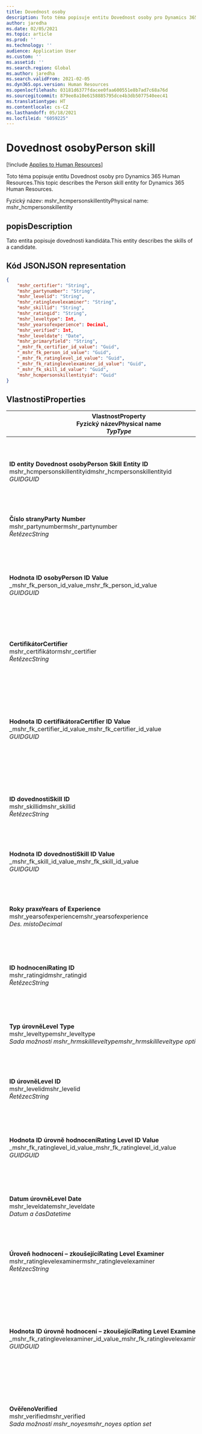 ```yaml
---
title: Dovednost osoby
description: Toto téma popisuje entitu Dovednost osoby pro Dynamics 365 Human Resources.
author: jaredha
ms.date: 02/05/2021
ms.topic: article
ms.prod: ''
ms.technology: ''
audience: Application User
ms.custom: ''
ms.assetid: ''
ms.search.region: Global
ms.author: jaredha
ms.search.validFrom: 2021-02-05
ms.dyn365.ops.version: Human Resources
ms.openlocfilehash: 03181d6377fdacee0faa600551e8b7ad7c68a76d
ms.sourcegitcommit: 879ee8a10e6158885795dce4b3db5077540eec41
ms.translationtype: HT
ms.contentlocale: cs-CZ
ms.lasthandoff: 05/18/2021
ms.locfileid: "6059225"
---
```

# <a name="person-skill"></a><span data-ttu-id="cf18d-103">Dovednost osoby</span><span class="sxs-lookup"><span data-stu-id="cf18d-103">Person skill</span></span>

[!include [Applies to Human Resources](../includes/applies-to-hr.md)]

<span data-ttu-id="cf18d-104">Toto téma popisuje entitu Dovednost osoby pro Dynamics 365 Human Resources.</span><span class="sxs-lookup"><span data-stu-id="cf18d-104">This topic describes the Person skill entity for Dynamics 365 Human Resources.</span></span>

<span data-ttu-id="cf18d-105">Fyzický název: mshr_hcmpersonskillentity</span><span class="sxs-lookup"><span data-stu-id="cf18d-105">Physical name: mshr_hcmpersonskillentity</span></span>

## <a name="description"></a><span data-ttu-id="cf18d-106">popis</span><span class="sxs-lookup"><span data-stu-id="cf18d-106">Description</span></span>

<span data-ttu-id="cf18d-107">Tato entita popisuje dovednosti kandidáta.</span><span class="sxs-lookup"><span data-stu-id="cf18d-107">This entity describes the skills of a candidate.</span></span>

## <a name="json-representation"></a><span data-ttu-id="cf18d-108">Kód JSON</span><span class="sxs-lookup"><span data-stu-id="cf18d-108">JSON representation</span></span>

```json
{
    "mshr_certifier": "String",
    "mshr_partynumber": "String",
    "mshr_levelid": "String",
    "mshr_ratinglevelexaminer": "String",
    "mshr_skillid": "String",
    "mshr_ratingid": "String",
    "mshr_leveltype": Int,
    "mshr_yearsofexperience": Decimal,
    "mshr_verified": Int,
    "mshr_leveldate": "Date",
    "mshr_primaryfield": "String",
    "_mshr_fk_certifier_id_value": "Guid",
    "_mshr_fk_person_id_value": "Guid",
    "_mshr_fk_ratinglevel_id_value": "Guid",
    "_mshr_fk_ratinglevelexaminer_id_value": "Guid",
    "_mshr_fk_skill_id_value": "Guid",
    "mshr_hcmpersonskillentityid": "Guid"
}
```

## <a name="properties"></a><span data-ttu-id="cf18d-109">Vlastnosti</span><span class="sxs-lookup"><span data-stu-id="cf18d-109">Properties</span></span>

| <span data-ttu-id="cf18d-110">Vlastnost</span><span class="sxs-lookup"><span data-stu-id="cf18d-110">Property</span></span><br><span data-ttu-id="cf18d-111">**Fyzický název**</span><span class="sxs-lookup"><span data-stu-id="cf18d-111">**Physical name**</span></span><br><span data-ttu-id="cf18d-112">**_Typ_**</span><span class="sxs-lookup"><span data-stu-id="cf18d-112">**_Type_**</span></span> | <span data-ttu-id="cf18d-113">Použít</span><span class="sxs-lookup"><span data-stu-id="cf18d-113">Use</span></span> | <span data-ttu-id="cf18d-114">popis</span><span class="sxs-lookup"><span data-stu-id="cf18d-114">Description</span></span> |
| --- | --- | --- |
| <span data-ttu-id="cf18d-115">**ID entity Dovednost osoby**</span><span class="sxs-lookup"><span data-stu-id="cf18d-115">**Person Skill Entity ID**</span></span><br><span data-ttu-id="cf18d-116">mshr_hcmpersonskillentityid</span><span class="sxs-lookup"><span data-stu-id="cf18d-116">mshr_hcmpersonskillentityid</span></span><br><span data-ttu-id="cf18d-117">*GUID*</span><span class="sxs-lookup"><span data-stu-id="cf18d-117">*GUID*</span></span> | <span data-ttu-id="cf18d-118">Jen pro čtení</span><span class="sxs-lookup"><span data-stu-id="cf18d-118">Read-only</span></span><br><span data-ttu-id="cf18d-119">Povinná</span><span class="sxs-lookup"><span data-stu-id="cf18d-119">Required</span></span> | <span data-ttu-id="cf18d-120">Systémem generovaný jedinečný identifikátor pro záznam entity.</span><span class="sxs-lookup"><span data-stu-id="cf18d-120">System-generated unique identifier for the entity record.</span></span> |
| <span data-ttu-id="cf18d-121">**Číslo strany**</span><span class="sxs-lookup"><span data-stu-id="cf18d-121">**Party Number**</span></span><br><span data-ttu-id="cf18d-122">mshr_partynumber</span><span class="sxs-lookup"><span data-stu-id="cf18d-122">mshr_partynumber</span></span><br><span data-ttu-id="cf18d-123">*Řetězec*</span><span class="sxs-lookup"><span data-stu-id="cf18d-123">*String*</span></span> | <span data-ttu-id="cf18d-124">Čtení/zápis</span><span class="sxs-lookup"><span data-stu-id="cf18d-124">Read/write</span></span><br><span data-ttu-id="cf18d-125">Povinná</span><span class="sxs-lookup"><span data-stu-id="cf18d-125">Required</span></span> |   <span data-ttu-id="cf18d-126">ID záznamu přidružené strany (osoby).</span><span class="sxs-lookup"><span data-stu-id="cf18d-126">The ID of the associated party (person) record.</span></span> |
| <span data-ttu-id="cf18d-127">**Hodnota ID osoby**</span><span class="sxs-lookup"><span data-stu-id="cf18d-127">**Person ID Value**</span></span><br><span data-ttu-id="cf18d-128">_mshr_fk_person_id_value</span><span class="sxs-lookup"><span data-stu-id="cf18d-128">_mshr_fk_person_id_value</span></span><br><span data-ttu-id="cf18d-129">*GUID*</span><span class="sxs-lookup"><span data-stu-id="cf18d-129">*GUID*</span></span> | <span data-ttu-id="cf18d-130">Jen pro čtení</span><span class="sxs-lookup"><span data-stu-id="cf18d-130">Read-only</span></span><br><span data-ttu-id="cf18d-131">Povinná</span><span class="sxs-lookup"><span data-stu-id="cf18d-131">Required</span></span><br><span data-ttu-id="cf18d-132">Cizí klíč: mshr_dirpersonentityid entity mshr_dirpersonentity</span><span class="sxs-lookup"><span data-stu-id="cf18d-132">Foreign key: mshr_dirpersonentityid of mshr_dirpersonentity</span></span> | <span data-ttu-id="cf18d-133">Systémem generovaný jedinečný identifikátor záznamu entity strany (osoby).</span><span class="sxs-lookup"><span data-stu-id="cf18d-133">The system-generated identifier of the party (person) entity record.</span></span> |
| <span data-ttu-id="cf18d-134">**Certifikátor**</span><span class="sxs-lookup"><span data-stu-id="cf18d-134">**Certifier**</span></span><br><span data-ttu-id="cf18d-135">mshr_certifikátor</span><span class="sxs-lookup"><span data-stu-id="cf18d-135">mshr_certifier</span></span><br><span data-ttu-id="cf18d-136">*Řetězec*</span><span class="sxs-lookup"><span data-stu-id="cf18d-136">*String*</span></span> | <span data-ttu-id="cf18d-137">Čtení/zápis</span><span class="sxs-lookup"><span data-stu-id="cf18d-137">Read/write</span></span><br><span data-ttu-id="cf18d-138">Volitelné</span><span class="sxs-lookup"><span data-stu-id="cf18d-138">Optional</span></span> | <span data-ttu-id="cf18d-139">Osobní číslo pracovníka, který tuto dovednost certifikoval.</span><span class="sxs-lookup"><span data-stu-id="cf18d-139">The personnel number of the worker who certified this skill.</span></span> |
| <span data-ttu-id="cf18d-140">**Hodnota ID certifikátora**</span><span class="sxs-lookup"><span data-stu-id="cf18d-140">**Certifier ID Value**</span></span><br><span data-ttu-id="cf18d-141">_mshr_fk_certifier_id_value</span><span class="sxs-lookup"><span data-stu-id="cf18d-141">_mshr_fk_certifier_id_value</span></span><br><span data-ttu-id="cf18d-142">*GUID*</span><span class="sxs-lookup"><span data-stu-id="cf18d-142">*GUID*</span></span> | <span data-ttu-id="cf18d-143">Jen pro čtení</span><span class="sxs-lookup"><span data-stu-id="cf18d-143">Read-only</span></span><br><span data-ttu-id="cf18d-144">Volitelné</span><span class="sxs-lookup"><span data-stu-id="cf18d-144">Optional</span></span><br><span data-ttu-id="cf18d-145">Cizí klíč: mshr_hcmworkerentityid entity mshr_hcmworkerentity</span><span class="sxs-lookup"><span data-stu-id="cf18d-145">Foreign key: mshr_hcmworkerentityid of mshr_hcmworkerentity</span></span> | <span data-ttu-id="cf18d-146">Systémem generovaný jedinečný identifikátor záznamu pracovníka, který certifikoval dovednost.</span><span class="sxs-lookup"><span data-stu-id="cf18d-146">System-generated unique identifier of the worker record for the worker who certified the skill.</span></span> |
| <span data-ttu-id="cf18d-147">**ID dovednosti**</span><span class="sxs-lookup"><span data-stu-id="cf18d-147">**Skill ID**</span></span><br><span data-ttu-id="cf18d-148">mshr_skillid</span><span class="sxs-lookup"><span data-stu-id="cf18d-148">mshr_skillid</span></span><br><span data-ttu-id="cf18d-149">*Řetězec*</span><span class="sxs-lookup"><span data-stu-id="cf18d-149">*String*</span></span> | <span data-ttu-id="cf18d-150">Čtení/zápis</span><span class="sxs-lookup"><span data-stu-id="cf18d-150">Read/write</span></span><br><span data-ttu-id="cf18d-151">Povinná</span><span class="sxs-lookup"><span data-stu-id="cf18d-151">Required</span></span> | <span data-ttu-id="cf18d-152">Identifikátor dovednosti definované v Human Resources.</span><span class="sxs-lookup"><span data-stu-id="cf18d-152">The identifier of the skill defined in Human Resources.</span></span> |
| <span data-ttu-id="cf18d-153">**Hodnota ID dovednosti**</span><span class="sxs-lookup"><span data-stu-id="cf18d-153">**Skill ID Value**</span></span><br><span data-ttu-id="cf18d-154">_mshr_fk_skill_id_value</span><span class="sxs-lookup"><span data-stu-id="cf18d-154">_mshr_fk_skill_id_value</span></span><br><span data-ttu-id="cf18d-155">*GUID*</span><span class="sxs-lookup"><span data-stu-id="cf18d-155">*GUID*</span></span> | <span data-ttu-id="cf18d-156">Jen pro čtení</span><span class="sxs-lookup"><span data-stu-id="cf18d-156">Read-only</span></span><br><span data-ttu-id="cf18d-157">Povinná</span><span class="sxs-lookup"><span data-stu-id="cf18d-157">Required</span></span><br><span data-ttu-id="cf18d-158">Cizí klíč: mshr_hcmskillentityid entity mshr_hcmskillentity</span><span class="sxs-lookup"><span data-stu-id="cf18d-158">Foreign key: mshr_hcmskillentityid of mshr_hcmskillentity</span></span> | <span data-ttu-id="cf18d-159">Systémem generovaný identifikátor vybrané dovednosti.</span><span class="sxs-lookup"><span data-stu-id="cf18d-159">The system-generated identifier of the selected skill.</span></span> |
| <span data-ttu-id="cf18d-160">**Roky praxe**</span><span class="sxs-lookup"><span data-stu-id="cf18d-160">**Years of Experience**</span></span><br><span data-ttu-id="cf18d-161">mshr_yearsofexperience</span><span class="sxs-lookup"><span data-stu-id="cf18d-161">mshr_yearsofexperience</span></span><br><span data-ttu-id="cf18d-162">*Des. místo*</span><span class="sxs-lookup"><span data-stu-id="cf18d-162">*Decimal*</span></span> | <span data-ttu-id="cf18d-163">Čtení/zápis</span><span class="sxs-lookup"><span data-stu-id="cf18d-163">Read/write</span></span><br><span data-ttu-id="cf18d-164">Volitelné</span><span class="sxs-lookup"><span data-stu-id="cf18d-164">Optional</span></span> | <span data-ttu-id="cf18d-165">Roky zkušeností, které má kandidát s touto dovedností.</span><span class="sxs-lookup"><span data-stu-id="cf18d-165">The years of experience the candidate has in this skill.</span></span> |
| <span data-ttu-id="cf18d-166">**ID hodnocení**</span><span class="sxs-lookup"><span data-stu-id="cf18d-166">**Rating ID**</span></span><br><span data-ttu-id="cf18d-167">mshr_ratingid</span><span class="sxs-lookup"><span data-stu-id="cf18d-167">mshr_ratingid</span></span><br><span data-ttu-id="cf18d-168">*Řetězec*</span><span class="sxs-lookup"><span data-stu-id="cf18d-168">*String*</span></span> | <span data-ttu-id="cf18d-169">Čtení/zápis</span><span class="sxs-lookup"><span data-stu-id="cf18d-169">Read/write</span></span><br><span data-ttu-id="cf18d-170">Povinná</span><span class="sxs-lookup"><span data-stu-id="cf18d-170">Required</span></span> | <span data-ttu-id="cf18d-171">Typ stupnice hodnocení.</span><span class="sxs-lookup"><span data-stu-id="cf18d-171">The rating scale type.</span></span> <span data-ttu-id="cf18d-172">Pro tuto entitu je hodnota **Dovednosti**.</span><span class="sxs-lookup"><span data-stu-id="cf18d-172">For this entity, the value is **Skills**.</span></span> |
| <span data-ttu-id="cf18d-173">**Typ úrovně**</span><span class="sxs-lookup"><span data-stu-id="cf18d-173">**Level Type**</span></span><br><span data-ttu-id="cf18d-174">mshr_leveltype</span><span class="sxs-lookup"><span data-stu-id="cf18d-174">mshr_leveltype</span></span><br><span data-ttu-id="cf18d-175">*Sada možností mshr_hrmskillleveltype*</span><span class="sxs-lookup"><span data-stu-id="cf18d-175">*mshr_hrmskillleveltype option set*</span></span> | <span data-ttu-id="cf18d-176">Čtení/zápis</span><span class="sxs-lookup"><span data-stu-id="cf18d-176">Read/write</span></span><br><span data-ttu-id="cf18d-177">Povinná</span><span class="sxs-lookup"><span data-stu-id="cf18d-177">Required</span></span> | <span data-ttu-id="cf18d-178">Kategorizace typů pro úroveň přiřazenou dané dovednosti.</span><span class="sxs-lookup"><span data-stu-id="cf18d-178">A type categorization for the level assigned to the skill.</span></span> |
| <span data-ttu-id="cf18d-179">**ID úrovně**</span><span class="sxs-lookup"><span data-stu-id="cf18d-179">**Level ID**</span></span><br><span data-ttu-id="cf18d-180">mshr_levelid</span><span class="sxs-lookup"><span data-stu-id="cf18d-180">mshr_levelid</span></span><br><span data-ttu-id="cf18d-181">*Řetězec*</span><span class="sxs-lookup"><span data-stu-id="cf18d-181">*String*</span></span> | <span data-ttu-id="cf18d-182">Čtení/zápis</span><span class="sxs-lookup"><span data-stu-id="cf18d-182">Read/write</span></span><br><span data-ttu-id="cf18d-183">Povinná</span><span class="sxs-lookup"><span data-stu-id="cf18d-183">Required</span></span> | <span data-ttu-id="cf18d-184">ID úrovně hodnocení, kterou má kandidát pro tuto dovednost.</span><span class="sxs-lookup"><span data-stu-id="cf18d-184">The ID of the Rating Level the candidate has for this skill.</span></span> |
| <span data-ttu-id="cf18d-185">**Hodnota ID úrovně hodnocení**</span><span class="sxs-lookup"><span data-stu-id="cf18d-185">**Rating Level ID Value**</span></span><br><span data-ttu-id="cf18d-186">_mshr_fk_ratinglevel_id_value</span><span class="sxs-lookup"><span data-stu-id="cf18d-186">_mshr_fk_ratinglevel_id_value</span></span><br><span data-ttu-id="cf18d-187">*GUID*</span><span class="sxs-lookup"><span data-stu-id="cf18d-187">*GUID*</span></span> | <span data-ttu-id="cf18d-188">Jen pro čtení</span><span class="sxs-lookup"><span data-stu-id="cf18d-188">Read-only</span></span><br><span data-ttu-id="cf18d-189">Povinná</span><span class="sxs-lookup"><span data-stu-id="cf18d-189">Required</span></span><br><span data-ttu-id="cf18d-190">Cizí klíč: mshr_hcmratinglevelentityid entity mshr_hcmratinglevelentity</span><span class="sxs-lookup"><span data-stu-id="cf18d-190">Foreign key: mshr_hcmratinglevelentityid of mshr_hcmratinglevelentity</span></span> | <span data-ttu-id="cf18d-191">Systémem generovaný identifikátor úrovně hodnocení.</span><span class="sxs-lookup"><span data-stu-id="cf18d-191">The system-generated identifier of the rating level.</span></span> |
| <span data-ttu-id="cf18d-192">**Datum úrovně**</span><span class="sxs-lookup"><span data-stu-id="cf18d-192">**Level Date**</span></span><br><span data-ttu-id="cf18d-193">mshr_leveldate</span><span class="sxs-lookup"><span data-stu-id="cf18d-193">mshr_leveldate</span></span><br><span data-ttu-id="cf18d-194">*Datum a čas*</span><span class="sxs-lookup"><span data-stu-id="cf18d-194">*Datetime*</span></span> | <span data-ttu-id="cf18d-195">Čtení/zápis</span><span class="sxs-lookup"><span data-stu-id="cf18d-195">Read/write</span></span><br><span data-ttu-id="cf18d-196">Povinná</span><span class="sxs-lookup"><span data-stu-id="cf18d-196">Required</span></span> | <span data-ttu-id="cf18d-197">Datum, kdy byl kandidát ohodnocen v této dovednosti.</span><span class="sxs-lookup"><span data-stu-id="cf18d-197">The date at which the candidate was rated in the skill.</span></span> |
| <span data-ttu-id="cf18d-198">**Úroveň hodnocení – zkoušející**</span><span class="sxs-lookup"><span data-stu-id="cf18d-198">**Rating Level Examiner**</span></span><br><span data-ttu-id="cf18d-199">mshr_ratinglevelexaminer</span><span class="sxs-lookup"><span data-stu-id="cf18d-199">mshr_ratinglevelexaminer</span></span><br><span data-ttu-id="cf18d-200">*Řetězec*</span><span class="sxs-lookup"><span data-stu-id="cf18d-200">*String*</span></span> | <span data-ttu-id="cf18d-201">Čtení/zápis</span><span class="sxs-lookup"><span data-stu-id="cf18d-201">Read/write</span></span><br><span data-ttu-id="cf18d-202">Volitelné</span><span class="sxs-lookup"><span data-stu-id="cf18d-202">Optional</span></span> | <span data-ttu-id="cf18d-203">Osobní číslo pracovníka, který ohodnotil kandidáta.</span><span class="sxs-lookup"><span data-stu-id="cf18d-203">The personnel number of the worker who rated the candidate.</span></span> |
| <span data-ttu-id="cf18d-204">**Hodnota ID úrovně hodnocení – zkoušející**</span><span class="sxs-lookup"><span data-stu-id="cf18d-204">**Rating Level Examiner ID Value**</span></span><br><span data-ttu-id="cf18d-205">_mshr_fk_ratinglevelexaminer_id_value</span><span class="sxs-lookup"><span data-stu-id="cf18d-205">_mshr_fk_ratinglevelexaminer_id_value</span></span><br><span data-ttu-id="cf18d-206">*GUID*</span><span class="sxs-lookup"><span data-stu-id="cf18d-206">*GUID*</span></span> | <span data-ttu-id="cf18d-207">Jen pro čtení</span><span class="sxs-lookup"><span data-stu-id="cf18d-207">Read-only</span></span><br><span data-ttu-id="cf18d-208">Volitelné</span><span class="sxs-lookup"><span data-stu-id="cf18d-208">Optional</span></span><br><span data-ttu-id="cf18d-209">Cizí klíč: mshr_hcmworkerentityid entity mshr_hcmworkerentity</span><span class="sxs-lookup"><span data-stu-id="cf18d-209">Foreign key: mshr_hcmworkerentityid of mshr_hcmworkerentity</span></span> | <span data-ttu-id="cf18d-210">Systémem generovaný identifikátor pracovníka, který zkoušel úroveň dovednosti kandidáta.</span><span class="sxs-lookup"><span data-stu-id="cf18d-210">The system-generated identifier of the worker who examined the candidate’s skill level.</span></span> |
| <span data-ttu-id="cf18d-211">**Ověřeno**</span><span class="sxs-lookup"><span data-stu-id="cf18d-211">**Verified**</span></span><br><span data-ttu-id="cf18d-212">mshr_verified</span><span class="sxs-lookup"><span data-stu-id="cf18d-212">mshr_verified</span></span><br><span data-ttu-id="cf18d-213">*Sada možností mshr_noyes*</span><span class="sxs-lookup"><span data-stu-id="cf18d-213">*mshr_noyes option set*</span></span> | <span data-ttu-id="cf18d-214">Čtení/zápis</span><span class="sxs-lookup"><span data-stu-id="cf18d-214">Read/write</span></span><br><span data-ttu-id="cf18d-215">Povinná</span><span class="sxs-lookup"><span data-stu-id="cf18d-215">Required</span></span> | <span data-ttu-id="cf18d-216">Označuje, zda byla ověřena úroveň posouzené dovednosti.</span><span class="sxs-lookup"><span data-stu-id="cf18d-216">Indicates whether the assessed skill level has been verified.</span></span> |
| <span data-ttu-id="cf18d-217">**Primární pole**</span><span class="sxs-lookup"><span data-stu-id="cf18d-217">**Primary Field**</span></span><br><span data-ttu-id="cf18d-218">mshr_primaryfield</span><span class="sxs-lookup"><span data-stu-id="cf18d-218">mshr_primaryfield</span></span><br><span data-ttu-id="cf18d-219">*Řetězec*</span><span class="sxs-lookup"><span data-stu-id="cf18d-219">*String*</span></span> | <span data-ttu-id="cf18d-220">Jen pro čtení</span><span class="sxs-lookup"><span data-stu-id="cf18d-220">Read-only</span></span><br><span data-ttu-id="cf18d-221">Povinná</span><span class="sxs-lookup"><span data-stu-id="cf18d-221">Required</span></span> | <span data-ttu-id="cf18d-222">Pole, které se použije jako identifikátor záznamu entity.</span><span class="sxs-lookup"><span data-stu-id="cf18d-222">Field to be used as an identifier of the entity record.</span></span> <span data-ttu-id="cf18d-223">Kombinace čísla strany, typu úrovně, ID dovednosti a data úrovně.</span><span class="sxs-lookup"><span data-stu-id="cf18d-223">Combination of party number, level type, skill ID, and level date.</span></span> |

## <a name="see-also"></a><span data-ttu-id="cf18d-224">Viz také</span><span class="sxs-lookup"><span data-stu-id="cf18d-224">See also</span></span>

[<span data-ttu-id="cf18d-225">Úvod do rozhraní API pro integraci systému sledování žadatelů</span><span class="sxs-lookup"><span data-stu-id="cf18d-225">Applicant Tracking System integration API introduction</span></span>](hr-admin-integration-ats-api-introduction.md)<br>
[<span data-ttu-id="cf18d-226">Příklad dotazu pro entitu Kandidát k přijetí</span><span class="sxs-lookup"><span data-stu-id="cf18d-226">Example query for Candidate to hire</span></span>](hr-admin-integration-ats-api-candidate-to-hire-example-query.md)



[!INCLUDE[footer-include](../includes/footer-banner.md)]